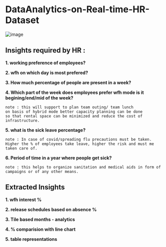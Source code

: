 # DataAnalytics-on-Real-time-HR-Dataset

![image](https://github.com/deva-246/DataAnalytics-on-Real-time-HR-Dataset/assets/75877347/2150341b-8ff9-4f69-ae3e-d7358bcb9c69)

## Insights required by HR :

**1. working preference of employees?**

**2. wfh on which day is most prefered?**

**3. How much percentage of people are present in a week?**

**4. Which part of the week does employees prefer wfh mode is it begining/end/mid of the week?**
	
	note : this will support to plan team outing/ team lunch
	on basis of hybrid mode better capacity planning can be done
	so that rental space can be minimized and reduce the cost of infrastructure.

**5. what is the sick leave percentage?**
   
	note : In case of covid/spreading flu precautions must be taken.
	Higher the % of employees take leave, higher the risk and must me taken care of.

**6. Period of time in a year where people get sick?**

	note : this helps to organize sanitation and medical aids in form of campaigns or of any other means.

 
 ## Extracted Insights


**1. wfh interest %**

**2. release schedules based on absence %**

**3. Tile based months - analytics**

**4. % comparision with line chart**

**5. table representations**

